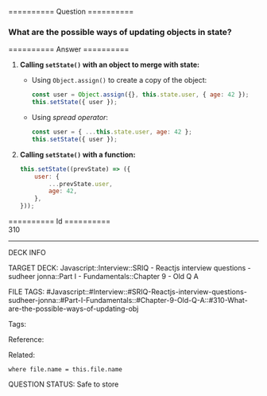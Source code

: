 ========== Question ==========  

### What are the possible ways of updating objects in state?  

========== Answer ==========  

1.  **Calling `setState()` with an object to merge with state:**

    -   Using `Object.assign()` to create a copy of the object:

        ```javascript
        const user = Object.assign({}, this.state.user, { age: 42 });
        this.setState({ user });
        ```

    -   Using _spread operator_:

        ```javascript
        const user = { ...this.state.user, age: 42 };
        this.setState({ user });
        ```

2.  **Calling `setState()` with a function:**

    ```javascript
    this.setState((prevState) => ({
        user: {
            ...prevState.user,
            age: 42,
        },
    }));
    ```

========== Id ==========  
310

---

DECK INFO

TARGET DECK: Javascript::Interview::SRIQ - Reactjs interview questions - sudheer jonna::Part I - Fundamentals::Chapter 9 - Old Q A

FILE TAGS: #Javascript::#Interview::#SRIQ-Reactjs-interview-questions-sudheer-jonna::#Part-I-Fundamentals::#Chapter-9-Old-Q-A::#310-What-are-the-possible-ways-of-updating-obj

Tags:

Reference:

Related:

```dataview
where file.name = this.file.name
```
QUESTION STATUS: Safe to store
